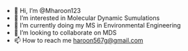 - 👋 Hi, I’m @Mharoon123
- 👀 I’m interested in Molecular Dynamic Sumulations
- 🌱 I’m currently doing my MS in Environmental Engineering 
- 💞️ I’m looking to collaborate on MDS
- 📫 How to reach me haroon567g@gmail.com

<!---
Mharoon123/Mharoon123 is a ✨ special ✨ repository because its `README.md` (this file) appears on your GitHub profile.
You can click the Preview link to take a look at your changes.
--->
